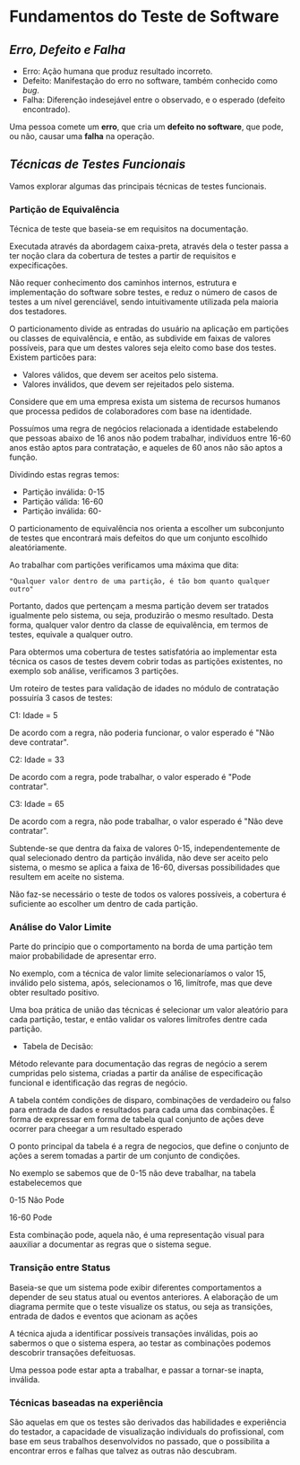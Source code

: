 # **Fundamentos do Teste de Software**

## *Erro, Defeito e Falha*

- Erro: Ação humana que produz resultado incorreto.
- Defeito: Manifestação do erro no software, também conhecido como *bug*.
- Falha: Diferenção indesejável entre o observado, e o esperado (defeito encontrado).

Uma pessoa comete um **erro**, que cria um **defeito no software**, que pode, ou não, causar uma **falha** na operação.

## *Técnicas de Testes Funcionais*

Vamos explorar algumas das principais técnicas de testes funcionais.

### Partição de Equivalência

Técnica de teste que baseia-se em requisitos na documentação.

Executada através da abordagem caixa-preta, através dela o tester passa a ter noção clara da cobertura de testes a partir de requisitos e expecificações.

Não requer conhecimento dos caminhos internos, estrutura e implementação do software sobre testes, e reduz o número de casos de testes a um nível gerenciável, sendo intuitivamente utilizada pela maioria dos testadores.

O particionamento divide as entradas do usuário na aplicação em partições ou classes de equivalência, e então, as subdivide em faixas de valores possíveis, para que um destes valores seja eleito como base dos testes. Existem particões para:

- Valores válidos, que devem ser aceitos pelo sistema.
- Valores inválidos, que devem ser rejeitados pelo sistema.

Considere que em uma empresa exista um sistema de recursos humanos que processa pedidos de colaboradores com base na identidade.

Possuímos uma regra de negócios relacionada a identidade estabelendo que pessoas abaixo de 16 anos não podem trabalhar, indivíduos entre 16-60 anos estão aptos para contratação, e aqueles de 60 anos não são aptos a função.

Dividindo estas regras temos:

- Partição inválida: 0-15
- Partição válida: 16-60
- Partição inválida: 60-

O particionamento de equivalência nos orienta a escolher um subconjunto de testes que encontrará mais defeitos do que um conjunto escolhido aleatóriamente.

Ao trabalhar com partições verificamos uma máxima que dita:

    "Qualquer valor dentro de uma partição, é tão bom quanto qualquer outro"

Portanto, dados que pertençam a mesma partição devem ser tratados igualmente pelo sistema, ou seja, produzirão o mesmo resultado. Desta forma, qualquer valor dentro da classe de equivalência, em termos de testes, equivale a qualquer outro.

Para obtermos uma cobertura de testes satisfatória ao implementar esta técnica os casos de testes devem cobrir todas as partições existentes, no exemplo sob análise, verificamos 3 partições.

Um roteiro de testes para validação de idades no módulo de contratação possuiría 3 casos de testes:

C1: Idade = 5

De acordo com a regra, não poderia funcionar, o valor esperado é "Não deve contratar".

C2: Idade = 33

De acordo com a regra, pode trabalhar, o valor esperado é "Pode contratar".

C3: Idade = 65

De acordo com a regra, não pode trabalhar, o valor esperado é "Não deve contratar".

Subtende-se que dentra da faixa de valores 0-15, independentemente de qual selecionado dentro da partição inválida, não deve ser aceito pelo sistema, o mesmo se aplica a faixa de 16-60, diversas possibilidades que resultem em aceite no sistema.

Não faz-se necessário o teste de todos os valores possíveis, a cobertura é suficiente ao escolher um dentro de cada partição.

### Análise do Valor Limite

Parte do princípio que o comportamento na borda de uma partição tem maior probabilidade de apresentar erro.

No exemplo, com a técnica de valor limite selecionaríamos o valor 15, inválido pelo sistema, após, selecionamos o 16, limítrofe, mas que deve obter resultado positivo.

Uma boa prática de união das técnicas é selecionar um valor aleatório para cada partição, testar, e então validar os valores limítrofes dentre cada partição.

- Tabela de Decisão:

Método relevante para documentação das regras de negócio a serem cumpridas pelo sistema, criadas a partir da análise de especificação funcional e identificação das regras de negócio.

A tabela contém condições de disparo, combinações de verdadeiro ou falso para entrada de dados e resultados para cada uma das combinações. É forma de expressar em forma de tabela qual conjunto de ações deve ocorrer para cheegar a um resultado esperado

O ponto principal da tabela é a regra de negocios, que define o conjunto de ações a serem tomadas a partir de um conjunto de condições.

No exemplo se sabemos que de 0-15 não deve trabalhar, na tabela estabelecemos que

0-15 Não Pode

16-60 Pode

Esta combinação pode, aquela não, é uma representação visual para aauxiliar a documentar as regras que o sistema segue.

### Transição entre Status

Baseia-se que um sistema pode exibir diferentes comportamentos a depender de seu status atual ou eventos anteriores. A elaboração de um diagrama permite que o teste  visualize os status, ou seja as transições, entrada de dados e eventos que acionam as ações

A técnica ajuda a identificar possíveis transações inválidas, pois ao sabermos o que o sistema espera, ao testar as combinações podemos  descobrir transações defeituosas.

Uma pessoa pode estar apta a trabalhar, e passar a tornar-se inapta, inválida.

### Técnicas baseadas na experiência

São aquelas em que os testes são derivados das habilidades e experiência do testador, a capacidade de visualização individuals do profissional, com base em seus trabalhos desenvolvidos no passado, que o possibilita a encontrar erros e falhas que talvez as outras não descubram.
